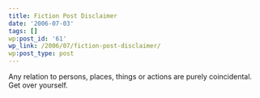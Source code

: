 ```yaml
---
title: Fiction Post Disclaimer
date: '2006-07-03'
tags: []
wp:post_id: '61'
wp_link: /2006/07/fiction-post-disclaimer/
wp:post_type: post
---
```


Any relation to persons, places, things or actions are purely coincidental. Get over yourself.
